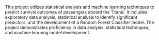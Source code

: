 This project utilizes statistical analysis and machine learning techniques to predict survival outcomes of passengers aboard the Titanic. It includes exploratory data analysis, statistical analysis to identify significant predictors, and the development of a Random Forest Classifier model. The project demonstrates proficiency in data analysis, statistical techniques, and machine learning model development.
